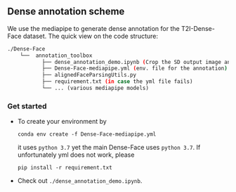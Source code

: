 ## Dense annotation scheme
We use the mediapipe to generate dense annotation for the T2I-Dense-Face dataset. The quick view on the code structure:
```bash
./Dense-Face
    └──  annotation_toolbox
           ├── dense_annotation_demo.ipynb (Crop the SD output image and produce the face region mask)
           ├── Dense-Face-mediapipe.yml (env. file for the annotation)
           ├── alignedFaceParsingUtils.py 
           ├── requirement.txt (in case the yml file fails)
           └── ... (various mediapipe models)
```

### Get started 
- To create your environment by
  ```
  conda env create -f Dense-Face-mediapipe.yml
  ```
  it uses `python 3.7` yet the main Dense-Face uses `python 3.7`. If unfortunately yml does not work, please 
  ```
  pip install -r requirement.txt
  ```
- Check out `./dense_annotation_demo.ipynb`. 

<!-- ### Reference
If you think our work is helpful, please cite:
```Bibtex
@inproceedings{hifi_net_xiaoguo,
  author = { Xiao Guo and Xiaohong Liu and Zhiyuan Ren and Steven Grosz and Iacopo Masi and Xiaoming Liu },
  title = { Hierarchical Fine-Grained Image Forgery Detection and Localization },
  booktitle = { CVPR },
  year = { 2023 },
}
``` -->